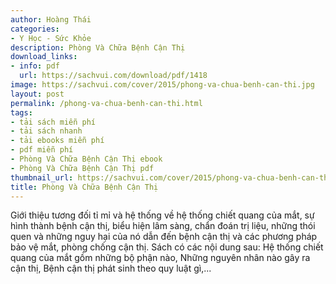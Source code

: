 ```yaml
---
author: Hoàng Thái
categories:
- Y Học - Sức Khỏe
description: Phòng Và Chữa Bệnh Cận Thị
download_links:
- info: pdf
  url: https://sachvui.com/download/pdf/1418
image: https://sachvui.com/cover/2015/phong-va-chua-benh-can-thi.jpg
layout: post
permalink: /phong-va-chua-benh-can-thi.html
tags:
- tải sách miễn phí
- tải sách nhanh
- tải ebooks miễn phí
- pdf miễn phí
- Phòng Và Chữa Bệnh Cận Thị ebook
- Phòng Và Chữa Bệnh Cận Thị pdf
thumbnail_url: https://sachvui.com/cover/2015/phong-va-chua-benh-can-thi.jpg
title: Phòng Và Chữa Bệnh Cận Thị
---
```


 <div class="item-desc text-justify"> Giới thiệu tương đối tỉ mỉ và hệ thống về hệ thống chiết quang của mắt, sự hình thành bệnh cận thị, biểu hiện lâm sàng, chẩn đoán trị liệu, những thói quen và những nguy hại của nó dẫn đến bệnh cận thị và các phương pháp bảo vệ mắt, phòng chống cận thị. Sách có các nội dung sau: Hệ thống chiết quang của mắt gồm những bộ phận nào, Những nguyên nhân nào gây ra cận thị, Bệnh cận thị phát sinh theo quy luật gì,... </div>